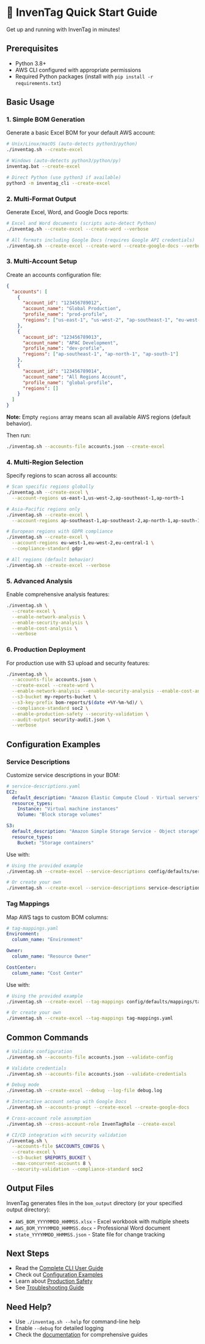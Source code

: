 # 🚀 InvenTag Quick Start Guide

Get up and running with InvenTag in minutes!

## Prerequisites

- Python 3.8+
- AWS CLI configured with appropriate permissions
- Required Python packages (install with `pip install -r requirements.txt`)

## Basic Usage

### 1. Simple BOM Generation

Generate a basic Excel BOM for your default AWS account:

```bash
# Unix/Linux/macOS (auto-detects python3/python)
./inventag.sh --create-excel

# Windows (auto-detects python3/python/py)
inventag.bat --create-excel

# Direct Python (use python3 if available)
python3 -m inventag_cli --create-excel
```

### 2. Multi-Format Output

Generate Excel, Word, and Google Docs reports:

```bash
# Excel and Word documents (scripts auto-detect Python)
./inventag.sh --create-excel --create-word --verbose

# All formats including Google Docs (requires Google API credentials)
./inventag.sh --create-excel --create-word --create-google-docs --verbose
```

### 3. Multi-Account Setup

Create an accounts configuration file:

```json
{
  "accounts": [
    {
      "account_id": "123456789012",
      "account_name": "Global Production",
      "profile_name": "prod-profile",
      "regions": ["us-east-1", "us-west-2", "ap-southeast-1", "eu-west-1"]
    },
    {
      "account_id": "123456789013", 
      "account_name": "APAC Development",
      "profile_name": "dev-profile",
      "regions": ["ap-southeast-1", "ap-north-1", "ap-south-1"]
    },
    {
      "account_id": "123456789014",
      "account_name": "All Regions Account",
      "profile_name": "global-profile",
      "regions": []
    }
  ]
}
```

**Note:** Empty `regions` array means scan all available AWS regions (default behavior).

Then run:

```bash
./inventag.sh --accounts-file accounts.json --create-excel
```

### 4. Multi-Region Selection

Specify regions to scan across all accounts:

```bash
# Scan specific regions globally
./inventag.sh --create-excel \
  --account-regions us-east-1,us-west-2,ap-southeast-1,ap-north-1

# Asia-Pacific regions only
./inventag.sh --create-excel \
  --account-regions ap-southeast-1,ap-southeast-2,ap-north-1,ap-south-1

# European regions with GDPR compliance
./inventag.sh --create-excel \
  --account-regions eu-west-1,eu-west-2,eu-central-1 \
  --compliance-standard gdpr

# All regions (default behavior)
./inventag.sh --create-excel --verbose
```

### 5. Advanced Analysis

Enable comprehensive analysis features:

```bash
./inventag.sh \
  --create-excel \
  --enable-network-analysis \
  --enable-security-analysis \
  --enable-cost-analysis \
  --verbose
```

### 6. Production Deployment

For production use with S3 upload and security features:

```bash
./inventag.sh \
  --accounts-file accounts.json \
  --create-excel --create-word \
  --enable-network-analysis --enable-security-analysis --enable-cost-analysis \
  --s3-bucket my-reports-bucket \
  --s3-key-prefix bom-reports/$(date +%Y-%m-%d)/ \
  --compliance-standard soc2 \
  --enable-production-safety --security-validation \
  --audit-output security-audit.json \
  --verbose
```

## Configuration Examples

### Service Descriptions

Customize service descriptions in your BOM:

```yaml
# service-descriptions.yaml
EC2:
  default_description: "Amazon Elastic Compute Cloud - Virtual servers"
  resource_types:
    Instance: "Virtual machine instances"
    Volume: "Block storage volumes"

S3:
  default_description: "Amazon Simple Storage Service - Object storage"
  resource_types:
    Bucket: "Storage containers"
```

Use with:
```bash
# Using the provided example
./inventag.sh --create-excel --service-descriptions config/defaults/services/service_descriptions_example.yaml

# Or create your own
./inventag.sh --create-excel --service-descriptions service-descriptions.yaml
```

### Tag Mappings

Map AWS tags to custom BOM columns:

```yaml
# tag-mappings.yaml
Environment:
  column_name: "Environment"

Owner:
  column_name: "Resource Owner"

CostCenter:
  column_name: "Cost Center"
```

Use with:
```bash
# Using the provided example
./inventag.sh --create-excel --tag-mappings config/defaults/mappings/tag_to_column_mappings_example.yaml

# Or create your own
./inventag.sh --create-excel --tag-mappings tag-mappings.yaml
```

## Common Commands

```bash
# Validate configuration
./inventag.sh --accounts-file accounts.json --validate-config

# Validate credentials
./inventag.sh --accounts-file accounts.json --validate-credentials

# Debug mode
./inventag.sh --create-excel --debug --log-file debug.log

# Interactive account setup with Google Docs
./inventag.sh --accounts-prompt --create-excel --create-google-docs

# Cross-account role assumption
./inventag.sh --cross-account-role InvenTagRole --create-excel

# CI/CD integration with security validation
./inventag.sh \
  --accounts-file $ACCOUNTS_CONFIG \
  --create-excel \
  --s3-bucket $REPORTS_BUCKET \
  --max-concurrent-accounts 8 \
  --security-validation --compliance-standard soc2
```

## Output Files

InvenTag generates files in the `bom_output` directory (or your specified output directory):

- `AWS_BOM_YYYYMMDD_HHMMSS.xlsx` - Excel workbook with multiple sheets
- `AWS_BOM_YYYYMMDD_HHMMSS.docx` - Professional Word document
- `state_YYYYMMDD_HHMMSS.json` - State file for change tracking

## Next Steps

- Read the [Complete CLI User Guide](docs/user-guides/CLI_USER_GUIDE.md)
- Check out [Configuration Examples](docs/user-guides/CONFIGURATION_EXAMPLES.md)
- Learn about [Production Safety](docs/user-guides/PRODUCTION_SAFETY.md)
- See [Troubleshooting Guide](docs/user-guides/TROUBLESHOOTING_GUIDE.md)

## Need Help?

- Use `./inventag.sh --help` for command-line help
- Enable `--debug` for detailed logging
- Check the [documentation](docs/README.md) for comprehensive guides
